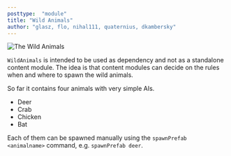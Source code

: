 ```yaml
---
posttype:  "module"  
title: "Wild Animals"
author: "glasz, flo, nihal111, quaternius, dkambersky"
---
```

![The Wild Animals](banner.png "The Wild Animals")

`WildAnimals` is intended to be used as dependency and not as a standalone content module. 
The idea is that content modules can decide on the rules when and where to spawn the wild animals.

So far it contains four animals with very simple AIs.
* Deer
* Crab
* Chicken
* Bat

Each of them can be spawned manually using the `spawnPrefab <animalname>` command, e.g. `spawnPrefab deer`.
